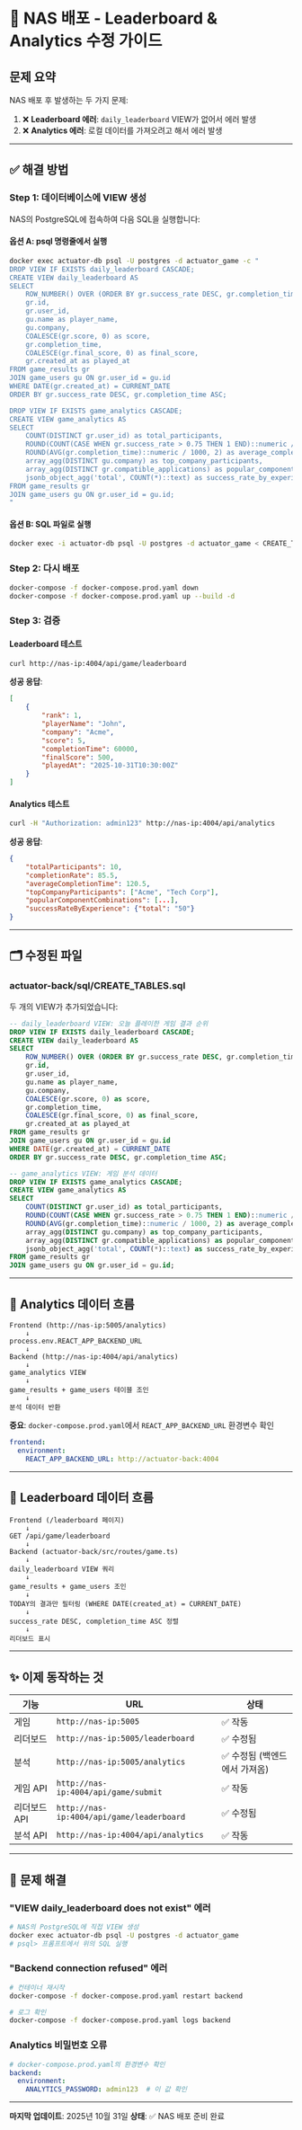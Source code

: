 # 🔧 NAS 배포 - Leaderboard & Analytics 수정 가이드

## 문제 요약

NAS 배포 후 발생하는 두 가지 문제:

1. ❌ **Leaderboard 에러**: `daily_leaderboard` VIEW가 없어서 에러 발생
2. ❌ **Analytics 에러**: 로컬 데이터를 가져오려고 해서 에러 발생

---

## ✅ 해결 방법

### Step 1: 데이터베이스에 VIEW 생성

NAS의 PostgreSQL에 접속하여 다음 SQL을 실행합니다:

#### 옵션 A: psql 명령줄에서 실행
```bash
docker exec actuator-db psql -U postgres -d actuator_game -c "
DROP VIEW IF EXISTS daily_leaderboard CASCADE;
CREATE VIEW daily_leaderboard AS
SELECT 
    ROW_NUMBER() OVER (ORDER BY gr.success_rate DESC, gr.completion_time ASC) as rank,
    gr.id,
    gr.user_id,
    gu.name as player_name,
    gu.company,
    COALESCE(gr.score, 0) as score,
    gr.completion_time,
    COALESCE(gr.final_score, 0) as final_score,
    gr.created_at as played_at
FROM game_results gr
JOIN game_users gu ON gr.user_id = gu.id
WHERE DATE(gr.created_at) = CURRENT_DATE
ORDER BY gr.success_rate DESC, gr.completion_time ASC;

DROP VIEW IF EXISTS game_analytics CASCADE;
CREATE VIEW game_analytics AS
SELECT 
    COUNT(DISTINCT gr.user_id) as total_participants,
    ROUND(COUNT(CASE WHEN gr.success_rate > 0.75 THEN 1 END)::numeric / NULLIF(COUNT(*), 0) * 100, 2) as completion_rate,
    ROUND(AVG(gr.completion_time)::numeric / 1000, 2) as average_completion_time,
    array_agg(DISTINCT gu.company) as top_company_participants,
    array_agg(DISTINCT gr.compatible_applications) as popular_component_combinations,
    jsonb_object_agg('total', COUNT(*)::text) as success_rate_by_experience
FROM game_results gr
JOIN game_users gu ON gr.user_id = gu.id;
"
```

#### 옵션 B: SQL 파일로 실행
```bash
docker exec -i actuator-db psql -U postgres -d actuator_game < CREATE_TABLES.sql
```

### Step 2: 다시 배포

```bash
docker-compose -f docker-compose.prod.yaml down
docker-compose -f docker-compose.prod.yaml up --build -d
```

### Step 3: 검증

#### Leaderboard 테스트
```bash
curl http://nas-ip:4004/api/game/leaderboard
```

**성공 응답**:
```json
[
    {
        "rank": 1,
        "playerName": "John",
        "company": "Acme",
        "score": 5,
        "completionTime": 60000,
        "finalScore": 500,
        "playedAt": "2025-10-31T10:30:00Z"
    }
]
```

#### Analytics 테스트
```bash
curl -H "Authorization: admin123" http://nas-ip:4004/api/analytics
```

**성공 응답**:
```json
{
    "totalParticipants": 10,
    "completionRate": 85.5,
    "averageCompletionTime": 120.5,
    "topCompanyParticipants": ["Acme", "Tech Corp"],
    "popularComponentCombinations": [...],
    "successRateByExperience": {"total": "50"}
}
```

---

## 🗂️ 수정된 파일

### actuator-back/sql/CREATE_TABLES.sql

두 개의 VIEW가 추가되었습니다:

```sql
-- daily_leaderboard VIEW: 오늘 플레이한 게임 결과 순위
DROP VIEW IF EXISTS daily_leaderboard CASCADE;
CREATE VIEW daily_leaderboard AS
SELECT 
    ROW_NUMBER() OVER (ORDER BY gr.success_rate DESC, gr.completion_time ASC) as rank,
    gr.id,
    gr.user_id,
    gu.name as player_name,
    gu.company,
    COALESCE(gr.score, 0) as score,
    gr.completion_time,
    COALESCE(gr.final_score, 0) as final_score,
    gr.created_at as played_at
FROM game_results gr
JOIN game_users gu ON gr.user_id = gu.id
WHERE DATE(gr.created_at) = CURRENT_DATE
ORDER BY gr.success_rate DESC, gr.completion_time ASC;

-- game_analytics VIEW: 게임 분석 데이터
DROP VIEW IF EXISTS game_analytics CASCADE;
CREATE VIEW game_analytics AS
SELECT 
    COUNT(DISTINCT gr.user_id) as total_participants,
    ROUND(COUNT(CASE WHEN gr.success_rate > 0.75 THEN 1 END)::numeric / NULLIF(COUNT(*), 0) * 100, 2) as completion_rate,
    ROUND(AVG(gr.completion_time)::numeric / 1000, 2) as average_completion_time,
    array_agg(DISTINCT gu.company) as top_company_participants,
    array_agg(DISTINCT gr.compatible_applications) as popular_component_combinations,
    jsonb_object_agg('total', COUNT(*)::text) as success_rate_by_experience
FROM game_results gr
JOIN game_users gu ON gr.user_id = gu.id;
```

---

## 📱 Analytics 데이터 흐름

```
Frontend (http://nas-ip:5005/analytics)
    ↓
process.env.REACT_APP_BACKEND_URL 
    ↓
Backend (http://nas-ip:4004/api/analytics)
    ↓
game_analytics VIEW
    ↓
game_results + game_users 테이블 조인
    ↓
분석 데이터 반환
```

**중요**: `docker-compose.prod.yaml`에서 `REACT_APP_BACKEND_URL` 환경변수 확인
```yaml
frontend:
  environment:
    REACT_APP_BACKEND_URL: http://actuator-back:4004
```

---

## 🎯 Leaderboard 데이터 흐름

```
Frontend (/leaderboard 페이지)
    ↓
GET /api/game/leaderboard
    ↓
Backend (actuator-back/src/routes/game.ts)
    ↓
daily_leaderboard VIEW 쿼리
    ↓
game_results + game_users 조인
    ↓
TODAY의 결과만 필터링 (WHERE DATE(created_at) = CURRENT_DATE)
    ↓
success_rate DESC, completion_time ASC 정렬
    ↓
리더보드 표시
```

---

## ✨ 이제 동작하는 것

| 기능 | URL | 상태 |
|------|-----|------|
| 게임 | `http://nas-ip:5005` | ✅ 작동 |
| 리더보드 | `http://nas-ip:5005/leaderboard` | ✅ 수정됨 |
| 분석 | `http://nas-ip:5005/analytics` | ✅ 수정됨 (백엔드에서 가져옴) |
| 게임 API | `http://nas-ip:4004/api/game/submit` | ✅ 작동 |
| 리더보드 API | `http://nas-ip:4004/api/game/leaderboard` | ✅ 수정됨 |
| 분석 API | `http://nas-ip:4004/api/analytics` | ✅ 작동 |

---

## 🐛 문제 해결

### "VIEW daily_leaderboard does not exist" 에러
```bash
# NAS의 PostgreSQL에 직접 VIEW 생성
docker exec actuator-db psql -U postgres -d actuator_game
# psql> 프롬프트에서 위의 SQL 실행
```

### "Backend connection refused" 에러
```bash
# 컨테이너 재시작
docker-compose -f docker-compose.prod.yaml restart backend

# 로그 확인
docker-compose -f docker-compose.prod.yaml logs backend
```

### Analytics 비밀번호 오류
```yaml
# docker-compose.prod.yaml의 환경변수 확인
backend:
  environment:
    ANALYTICS_PASSWORD: admin123  # 이 값 확인
```

---

**마지막 업데이트**: 2025년 10월 31일
**상태**: ✅ NAS 배포 준비 완료
